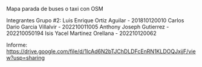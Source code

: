 Mapa parada de buses o taxi con OSM

Integrantes Grupo #2:
Luis Enrique Ortiz Aguilar - 201810120010
Carlos Dario Garcia Villalvir - 202210011005
Anthony Joseph Gutierrez - 202210050194
Isis Yacel Martinez Orellana - 202210120062

Informe:
https://drive.google.com/file/d/1lcAd6N2bTJChDLDFcEnRN1KLDOQJxjjF/view?usp=sharing
